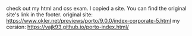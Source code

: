 check out my html and css exam. I copied a site. You can find the original site's link in the footer.
original site: https://www.okler.net/previews/porto/9.0.0/index-corporate-5.html
my cersion: https://vajk93.github.io/porto-index.html/

